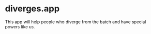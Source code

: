 # diverges.app

This app will help people who diverge from the batch and have special powers like us.
